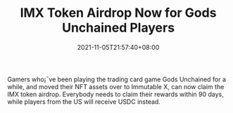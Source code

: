 ﻿---
title: "IMX Token Airdrop Now for Gods Unchained Players"
date: 2021-11-05T21:57:40+08:00
lastmod: 2021-11-05T16:45:40+08:00
draft: false
authors: ["Lynn"]
description: "Gamers who¡¯ve been playing the trading card game Gods Unchained for a while, and moved their NFT assets over to Immutable X, can now claim the IMX token airdrop. Everybody needs to claim their rewards within 90 days, while players from the US will receive USDC instead."
featuredImage: "imx-token-airdrop-now-for-gods-unchained-players.png"
tags: ["Virtual World","Play to Earn"]
categories: ["news"]
news: ["Virtual World"]
weight: 
lightgallery: true
pinned: false
recommend: false
recommend1: false
---

Gamers who¡¯ve been playing the trading card game Gods Unchained for a while, and moved their NFT assets over to Immutable X, can now claim the IMX token airdrop. Everybody needs to claim their rewards within 90 days, while players from the US will receive USDC instead.

<!--more-->

